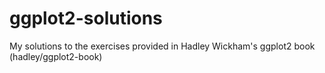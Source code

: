# ggplot2-solutions
My solutions to the exercises provided in Hadley Wickham's ggplot2 book (hadley/ggplot2-book)
